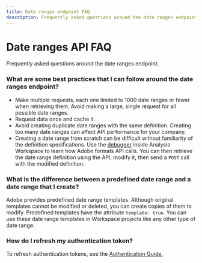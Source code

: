 ```yaml
---
title: Date ranges endpoint FAQ
description: Frequently asked questions around the date ranges endpoint.
---
```


# Date ranges API FAQ

Frequently asked questions around the date ranges endpoint.

### What are some best practices that I can follow around the date ranges endpoint?

* Make multiple requests, each one limited to 1000 date ranges or fewer when retrieving them. Avoid making a large, single request for all possible date ranges.
* Request data once and cache it.
* Avoid creating duplicate date ranges with the same definition. Creating too many date ranges can affect API performance for your company.
* Creating a date range from scratch can be difficult without familiarity of the definition specifications. Use the [debugger](../reports/debugger.md) inside Analysis Workspace to learn how Adobe formats API calls. You can then retrieve the date range definition using the API, modify it, then send a `POST` call with the modified definition.

### What is the difference between a predefined date range and a date range that I create?

Adobe provides predefined date range templates. Although original templates cannot be modified or deleted, you can create copies of them to modify. Predefined templates have the attribute `template: true`. You can use these date range templates in Workspace projects like any other type of date range.


### How do I refresh my authentication token? 

To refresh authentication tokens, see the [Authentication Guide.](https://developer.adobe.com/developer-console/docs/guides/authentication/UserAuthentication/IMS/#refreshing-access-tokens)
